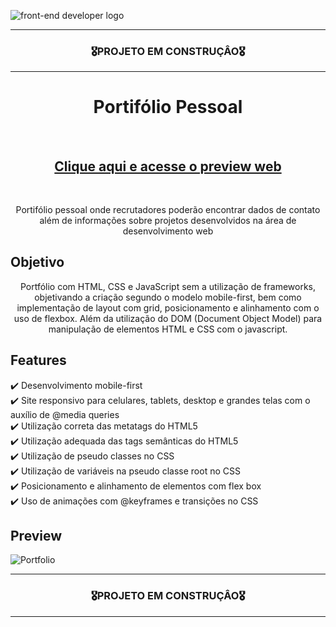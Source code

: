 ![front-end developer logo](https://user-images.githubusercontent.com/68918326/192667351-4f4bc6f3-7b7e-40f2-b7dc-c62095b3078d.PNG)

<hr>
<h3 align="center">🎖️PROJETO EM CONSTRUÇÂO🎖️</h3>
<hr>


<h1 align="center">Portifólio Pessoal</h1>
<br>
<h2 align="center"><a href="https://romulo-sobrinho.github.io/Dev-portfolio/" target="_blank">Clique aqui e acesse o preview web</a></h2>
<br>

<p align="center">Portifólio pessoal onde recrutadores poderão encontrar dados de contato além de informações sobre projetos desenvolvidos na área de desenvolvimento web</p>


## Objetivo
<p align="center">
  Portfólio com HTML, CSS e JavaScript sem a utilização de frameworks, objetivando a criação segundo o modelo mobile-first, bem como implementação de layout com grid, posicionamento e alinhamento com o uso de flexbox. Além da utilização do DOM (Document Object Model) para manipulação de elementos HTML e CSS com o javascript.
</p>


## Features
  ✔️ Desenvolvimento mobile-first <br>
  ✔️ Site responsivo para celulares, tablets, desktop e grandes telas com o auxílio de @media queries <br>
  ✔️ Utilização correta das metatags do HTML5 <br>
  ✔️ Utilização adequada das tags semânticas do HTML5 <br>
  ✔️ Utilização de pseudo classes no CSS <br>
  ✔️ Utilização de variáveis na pseudo classe root no CSS <br>
  ✔️ Posicionamento e alinhamento de elementos com flex box <br>
  ✔️ Uso de animações com @keyframes e transições no CSS <br>

  
    
## Preview

![Portfolio](https://user-images.githubusercontent.com/68918326/192667202-669a3ebd-d7d9-4433-af7a-28ebd2cdaf38.PNG)

<hr>
<h3 align="center">🎖️PROJETO EM CONSTRUÇÂO🎖️</h3>
<hr>
